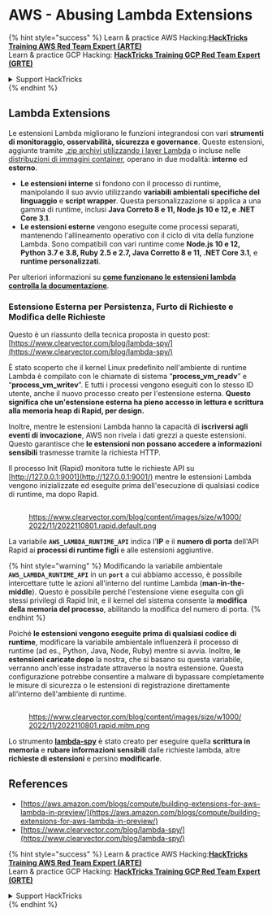 # AWS - Abusing Lambda Extensions

{% hint style="success" %}
Learn & practice AWS Hacking:<img src="../../../../.gitbook/assets/image (1).png" alt="" data-size="line">[**HackTricks Training AWS Red Team Expert (ARTE)**](https://training.hacktricks.xyz/courses/arte)<img src="../../../../.gitbook/assets/image (1).png" alt="" data-size="line">\
Learn & practice GCP Hacking: <img src="../../../../.gitbook/assets/image (2).png" alt="" data-size="line">[**HackTricks Training GCP Red Team Expert (GRTE)**<img src="../../../../.gitbook/assets/image (2).png" alt="" data-size="line">](https://training.hacktricks.xyz/courses/grte)

<details>

<summary>Support HackTricks</summary>

* Check the [**subscription plans**](https://github.com/sponsors/carlospolop)!
* **Join the** 💬 [**Discord group**](https://discord.gg/hRep4RUj7f) or the [**telegram group**](https://t.me/peass) or **follow** us on **Twitter** 🐦 [**@hacktricks\_live**](https://twitter.com/hacktricks\_live)**.**
* **Share hacking tricks by submitting PRs to the** [**HackTricks**](https://github.com/carlospolop/hacktricks) and [**HackTricks Cloud**](https://github.com/carlospolop/hacktricks-cloud) github repos.

</details>
{% endhint %}

## Lambda Extensions

Le estensioni Lambda migliorano le funzioni integrandosi con vari **strumenti di monitoraggio, osservabilità, sicurezza e governance**. Queste estensioni, aggiunte tramite [.zip archivi utilizzando i layer Lambda](https://docs.aws.amazon.com/lambda/latest/dg/configuration-layers.html) o incluse nelle [distribuzioni di immagini container](https://aws.amazon.com/blogs/compute/working-with-lambda-layers-and-extensions-in-container-images/), operano in due modalità: **interno** ed **esterno**.

* **Le estensioni interne** si fondono con il processo di runtime, manipolando il suo avvio utilizzando **variabili ambientali specifiche del linguaggio** e **script wrapper**. Questa personalizzazione si applica a una gamma di runtime, inclusi **Java Correto 8 e 11, Node.js 10 e 12, e .NET Core 3.1**.
* **Le estensioni esterne** vengono eseguite come processi separati, mantenendo l'allineamento operativo con il ciclo di vita della funzione Lambda. Sono compatibili con vari runtime come **Node.js 10 e 12, Python 3.7 e 3.8, Ruby 2.5 e 2.7, Java Corretto 8 e 11, .NET Core 3.1**, e **runtime personalizzati**.

Per ulteriori informazioni su [**come funzionano le estensioni lambda controlla la documentazione**](https://docs.aws.amazon.com/lambda/latest/dg/runtimes-extensions-api.html).

### Estensione Esterna per Persistenza, Furto di Richieste e Modifica delle Richieste

Questo è un riassunto della tecnica proposta in questo post: [https://www.clearvector.com/blog/lambda-spy/](https://www.clearvector.com/blog/lambda-spy/)

È stato scoperto che il kernel Linux predefinito nell'ambiente di runtime Lambda è compilato con le chiamate di sistema “**process\_vm\_readv**” e “**process\_vm\_writev**”. E tutti i processi vengono eseguiti con lo stesso ID utente, anche il nuovo processo creato per l'estensione esterna. **Questo significa che un'estensione esterna ha pieno accesso in lettura e scrittura alla memoria heap di Rapid, per design.**

Inoltre, mentre le estensioni Lambda hanno la capacità di **iscriversi agli eventi di invocazione**, AWS non rivela i dati grezzi a queste estensioni. Questo garantisce che **le estensioni non possano accedere a informazioni sensibili** trasmesse tramite la richiesta HTTP.

Il processo Init (Rapid) monitora tutte le richieste API su [http://127.0.0.1:9001](http://127.0.0.1:9001/) mentre le estensioni Lambda vengono inizializzate ed eseguite prima dell'esecuzione di qualsiasi codice di runtime, ma dopo Rapid.

<figure><img src="../../../../.gitbook/assets/image (254).png" alt=""><figcaption><p><a href="https://www.clearvector.com/blog/content/images/size/w1000/2022/11/2022110801.rapid.default.png">https://www.clearvector.com/blog/content/images/size/w1000/2022/11/2022110801.rapid.default.png</a></p></figcaption></figure>

La variabile **`AWS_LAMBDA_RUNTIME_API`** indica l'**IP** e il **numero di porta** dell'API Rapid ai **processi di runtime figli** e alle estensioni aggiuntive.

{% hint style="warning" %}
Modificando la variabile ambientale **`AWS_LAMBDA_RUNTIME_API`** in un **`port`** a cui abbiamo accesso, è possibile intercettare tutte le azioni all'interno del runtime Lambda (**man-in-the-middle**). Questo è possibile perché l'estensione viene eseguita con gli stessi privilegi di Rapid Init, e il kernel del sistema consente la **modifica della memoria del processo**, abilitando la modifica del numero di porta.
{% endhint %}

Poiché **le estensioni vengono eseguite prima di qualsiasi codice di runtime**, modificare la variabile ambientale influenzerà il processo di runtime (ad es., Python, Java, Node, Ruby) mentre si avvia. Inoltre, **le estensioni caricate dopo** la nostra, che si basano su questa variabile, verranno anch'esse instradate attraverso la nostra estensione. Questa configurazione potrebbe consentire a malware di bypassare completamente le misure di sicurezza o le estensioni di registrazione direttamente all'interno dell'ambiente di runtime.

<figure><img src="../../../../.gitbook/assets/image (267).png" alt=""><figcaption><p><a href="https://www.clearvector.com/blog/content/images/size/w1000/2022/11/2022110801.rapid.mitm.png">https://www.clearvector.com/blog/content/images/size/w1000/2022/11/2022110801.rapid.mitm.png</a></p></figcaption></figure>

Lo strumento [**lambda-spy**](https://github.com/clearvector/lambda-spy) è stato creato per eseguire quella **scrittura in memoria** e **rubare informazioni sensibili** dalle richieste lambda, altre **richieste di estensioni** e persino **modificarle**.

## References

* [https://aws.amazon.com/blogs/compute/building-extensions-for-aws-lambda-in-preview/](https://aws.amazon.com/blogs/compute/building-extensions-for-aws-lambda-in-preview/)
* [https://www.clearvector.com/blog/lambda-spy/](https://www.clearvector.com/blog/lambda-spy/)

{% hint style="success" %}
Learn & practice AWS Hacking:<img src="../../../../.gitbook/assets/image (1).png" alt="" data-size="line">[**HackTricks Training AWS Red Team Expert (ARTE)**](https://training.hacktricks.xyz/courses/arte)<img src="../../../../.gitbook/assets/image (1).png" alt="" data-size="line">\
Learn & practice GCP Hacking: <img src="../../../../.gitbook/assets/image (2).png" alt="" data-size="line">[**HackTricks Training GCP Red Team Expert (GRTE)**<img src="../../../../.gitbook/assets/image (2).png" alt="" data-size="line">](https://training.hacktricks.xyz/courses/grte)

<details>

<summary>Support HackTricks</summary>

* Check the [**subscription plans**](https://github.com/sponsors/carlospolop)!
* **Join the** 💬 [**Discord group**](https://discord.gg/hRep4RUj7f) or the [**telegram group**](https://t.me/peass) or **follow** us on **Twitter** 🐦 [**@hacktricks\_live**](https://twitter.com/hacktricks\_live)**.**
* **Share hacking tricks by submitting PRs to the** [**HackTricks**](https://github.com/carlospolop/hacktricks) and [**HackTricks Cloud**](https://github.com/carlospolop/hacktricks-cloud) github repos.

</details>
{% endhint %}
